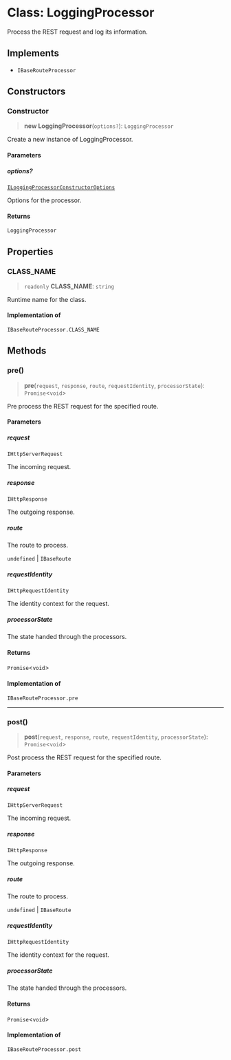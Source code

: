 # Class: LoggingProcessor

Process the REST request and log its information.

## Implements

- `IBaseRouteProcessor`

## Constructors

### Constructor

> **new LoggingProcessor**(`options?`): `LoggingProcessor`

Create a new instance of LoggingProcessor.

#### Parameters

##### options?

[`ILoggingProcessorConstructorOptions`](../interfaces/ILoggingProcessorConstructorOptions.md)

Options for the processor.

#### Returns

`LoggingProcessor`

## Properties

### CLASS\_NAME

> `readonly` **CLASS\_NAME**: `string`

Runtime name for the class.

#### Implementation of

`IBaseRouteProcessor.CLASS_NAME`

## Methods

### pre()

> **pre**(`request`, `response`, `route`, `requestIdentity`, `processorState`): `Promise`\<`void`\>

Pre process the REST request for the specified route.

#### Parameters

##### request

`IHttpServerRequest`

The incoming request.

##### response

`IHttpResponse`

The outgoing response.

##### route

The route to process.

`undefined` | `IBaseRoute`

##### requestIdentity

`IHttpRequestIdentity`

The identity context for the request.

##### processorState

The state handed through the processors.

#### Returns

`Promise`\<`void`\>

#### Implementation of

`IBaseRouteProcessor.pre`

***

### post()

> **post**(`request`, `response`, `route`, `requestIdentity`, `processorState`): `Promise`\<`void`\>

Post process the REST request for the specified route.

#### Parameters

##### request

`IHttpServerRequest`

The incoming request.

##### response

`IHttpResponse`

The outgoing response.

##### route

The route to process.

`undefined` | `IBaseRoute`

##### requestIdentity

`IHttpRequestIdentity`

The identity context for the request.

##### processorState

The state handed through the processors.

#### Returns

`Promise`\<`void`\>

#### Implementation of

`IBaseRouteProcessor.post`
